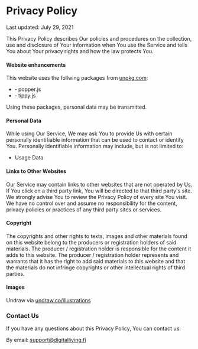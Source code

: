 # Privacy Policy 

Last updated: July 29, 2021

This Privacy Policy describes Our policies and procedures on the collection, use and disclosure of Your information when You use the Service and tells You about Your privacy rights and how the law protects You.

#### Website enhancements 

This website uses the follwing packages from <a href="https://unpkg.com" rel="noopener" target="_blank" title="UNPKG">unpkg.com</a>:

- &dash; popper.js
- &dash; tippy.js

Using these packages, personal data may be transmitted.

#### Personal Data
While using Our Service, We may ask You to provide Us with certain personally identifiable information that can be used to contact or identify You. Personally identifiable information may include, but is not limited to:
- Usage Data

#### Links to Other Websites 
Our Service may contain links to other websites that are not operated by Us. If You click on a third party link, You will be directed to that third party's site. We strongly advise You to review the Privacy Policy of every site You visit. We have no control over and assume no responsibility for the content, privacy policies or practices of any third party sites or services.

#### Copyright 
The copyrights and other rights to texts, images and other materials found on this website belong to the producers or registration holders of said materials. The producer / registration holder is responsible for the content it adds to this website. The producer / registration holder represents and warrants that it has the right to add said materials to this website and that the materials do not infringe copyrights or other intellectual rights of third parties.  

#### Images
Undraw via [undraw.co/illustrations](https://undraw.co/illustrations)

### Contact Us
If you have any questions about this Privacy Policy, You can contact us:

By email: <support@digitalliving.fi>

